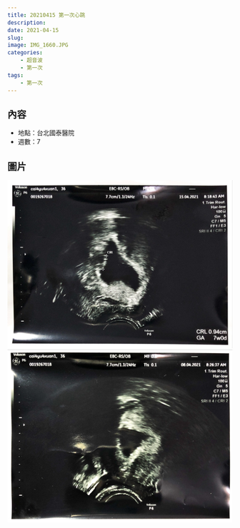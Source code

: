 ```yaml
---
title: 20210415 第一次心跳
description: 
date: 2021-04-15
slug: 
image: IMG_1660.JPG
categories:
    - 超音波
    - 第一次
tags: 
    - 第一次
---
```


## 內容

* 地點：台北國泰醫院
* 週數：7


## 圖片

![有心跳，CRL(頭臀長) 0.94cm](IMG_1660.JPG)  ![ ](IMG_1661.JPG)
